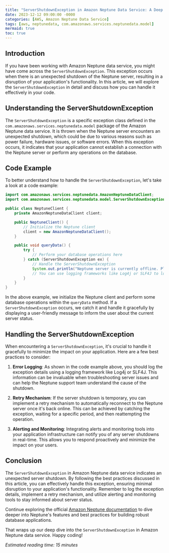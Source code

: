 ```yaml
---
title: "ServerShutdownException in Amazon Neptune Data Service: A Deep Dive"
date: 2023-12-12 09:00:00 -0000
categories: [AWS, Amazon Neptune Data Service]
tags: [aws, neptunedata, com.amazonaws.services.neptunedata.model]
mermaid: true
toc: true
---
```



## Introduction

If you have been working with Amazon Neptune data service, you might have come across the `ServerShutdownException`. This exception occurs when there is an unexpected shutdown of the Neptune server, resulting in a disruption of your application's functionality. In this article, we will explore the `ServerShutdownException` in detail and discuss how you can handle it effectively in your code.

## Understanding the ServerShutdownException

The `ServerShutdownException` is a specific exception class defined in the `com.amazonaws.services.neptunedata.model` package of the Amazon Neptune data service. It is thrown when the Neptune server encounters an unexpected shutdown, which could be due to various reasons such as power failure, hardware issues, or software errors. When this exception occurs, it indicates that your application cannot establish a connection with the Neptune server or perform any operations on the database.

## Code Example

To better understand how to handle the `ServerShutdownException`, let's take a look at a code example:

```java
import com.amazonaws.services.neptunedata.AmazonNeptuneDataClient;
import com.amazonaws.services.neptunedata.model.ServerShutdownException;

public class NeptuneClient {
    private AmazonNeptuneDataClient client;

    public NeptuneClient() {
        // Initialize the Neptune client
        client = new AmazonNeptuneDataClient();
    }

    public void queryData() {
        try {
            // Perform your database operations here
        } catch (ServerShutdownException ex) {
            // Handle the ServerShutdownException
            System.out.println("Neptune server is currently offline. Please try again later!");
            // You can use logging frameworks like Log4j or SLF4J to log the exception details
        }
    }
}
```

In the above example, we initialize the Neptune client and perform some database operations within the `queryData` method. If a `ServerShutdownException` occurs, we catch it and handle it gracefully by displaying a user-friendly message to inform the user about the current server status.

## Handling the ServerShutdownException

When encountering a `ServerShutdownException`, it's crucial to handle it gracefully to minimize the impact on your application. Here are a few best practices to consider:

1. **Error Logging**: As shown in the code example above, you should log the exception details using a logging framework like Log4j or SLF4J. This information can be invaluable when troubleshooting server issues and can help the Neptune support team understand the cause of the shutdown.

2. **Retry Mechanism**: If the server shutdown is temporary, you can implement a retry mechanism to automatically reconnect to the Neptune server once it's back online. This can be achieved by catching the exception, waiting for a specific period, and then reattempting the operation.

3. **Alerting and Monitoring**: Integrating alerts and monitoring tools into your application infrastructure can notify you of any server shutdowns in real-time. This allows you to respond proactively and minimize the impact on your users.

## Conclusion

The `ServerShutdownException` in Amazon Neptune data service indicates an unexpected server shutdown. By following the best practices discussed in this article, you can effectively handle this exception, ensuring minimal disruption to your application's functionality. Remember to log the exception details, implement a retry mechanism, and utilize alerting and monitoring tools to stay informed about server status.

Continue exploring the official [Amazon Neptune documentation](https://aws.amazon.com/neptune/) to dive deeper into Neptune's features and best practices for building robust database applications.

That wraps up our deep dive into the `ServerShutdownException` in Amazon Neptune data service. Happy coding!

*Estimated reading time: 15 minutes*
